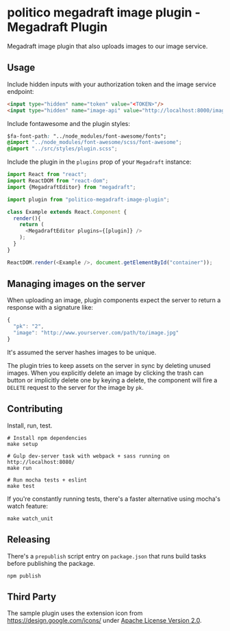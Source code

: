 # politico megadraft image plugin - Megadraft Plugin

Megadraft image plugin that also uploads images to our image service.

## Usage

Include hidden inputs with your authorization token and the image service endpoint:

```html
<input type="hidden" name="token" value="<TOKEN>"/>
<input type="hidden" name="image-api" value="http://localhost:8000/image-service/api/upload/"/>
```

Include fontawesome and the plugin styles:

```css
$fa-font-path: "../node_modules/font-awesome/fonts";
@import "../node_modules/font-awesome/scss/font-awesome";
@import "../src/styles/plugin.scss";
```

Include the plugin in the `plugins` prop of your `Megadraft` instance:

```js
import React from "react";
import ReactDOM from "react-dom";
import {MegadraftEditor} from "megadraft";

import plugin from "politico-megadraft-image-plugin";

class Example extends React.Component {
  render(){
    return (
      <MegadraftEditor plugins={[plugin]} />
    );
  }
}

ReactDOM.render(<Example />, document.getElementById("container"));
```

## Managing images on the server

When uploading an image, plugin components expect the server to return a response with a signature like:

```javascript
{
  "pk": "2",
  "image": "http://www.yourserver.com/path/to/image.jpg"
}
```

It's assumed the server hashes images to be unique.

The plugin tries to keep assets on the server in sync by deleting unused images. When you explicitly delete an image by clicking the trash can button or implicitly delete one by keying a delete, the component will fire a `DELETE` request to the server for the image by `pk`.




## Contributing

Install, run, test.

```
# Install npm dependencies
make setup

# Gulp dev-server task with webpack + sass running on http://localhost:8080/
make run

# Run mocha tests + eslint
make test
```

If you're constantly running tests, there's a faster alternative using mocha's
watch feature:

```
make watch_unit
```

## Releasing

There's a `prepublish` script entry on `package.json` that runs build tasks
before publishing the package.

```
npm publish
```


## Third Party

The sample plugin uses the extension icon from https://design.google.com/icons/
under [Apache License Version 2.0](http://www.apache.org/licenses/LICENSE-2.0).
